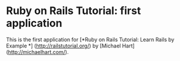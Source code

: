 # Ruby on Rails Tutorial: first application

This is the first application for
[*Ruby on Rails Tutorial: Learn Rails by Example *] (http://railstutorial.org/)
by [Michael Hart] (http://michaelhart.com/).

